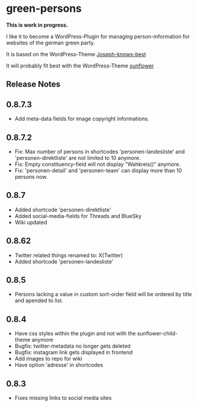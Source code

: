 # green-persons

__This is work in progress.__

I like it to become a WordPress-Plugin for
managing person-information for websites of the german green party.

It is based on the WordPress-Theme [Joseph-knows-best](https://github.com/kre8tiv/Joseph-knows-best)

It will probably fit best with the WordPress-Theme [sunflower](https://github.com/codeispoetry/sunflower)


## Release Notes

## 0.8.7.3

- Add meta-data fields for image copyright informations.

## 0.8.7.2

- Fix: Max number of persons in shortcodes 'personen-landesliste' and 
  'personen-direktliste' are not limited to 10 anymore.
- Fix: Empty constituency-field will not display "Wahkreis()" anymore.
- Fix: 'personen-detail' and 'personen-team' can display more than 10 persons now.

## 0.8.7

- Added shortcode 'personen-direktliste'
- Added social-media-fields for Threads and BlueSky
- Wiki updated

## 0.8.62

- Twitter related things renamed to: X(Twitter)
- Added shortcode 'personen-landesliste'

## 0.8.5

- Persons lacking a value in custom sort-order field will be ordered by title and apended to list.

## 0.8.4

- Have css styles within the plugin and not with the sunflower-child-theme anymore
- Bugfix: twitter-metadata no longer gets deleted
- Bugfix: instagram link gets displayed in frontend
- Add images to repo for wiki
- Have option 'adresse' in shortcodes

## 0.8.3

- Fixes missing links to social media sites
